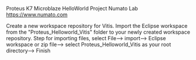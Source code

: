 Proteus K7 Microblaze HelloWorld Project
Numato Lab
https://www.numato.com

 Create a new workspace repository for Vitis. Import the Eclipse workspace from the "Proteus_Helloworld_Vitis" folder to your newly created workspace repository. 
 Step for importing files, select File--> import--> Eclipse workspace or zip file--> select Proteus_Helloworld_Vitis as your root directory--> Finish